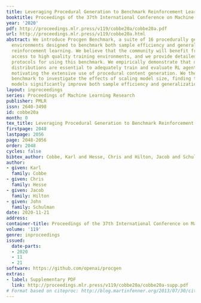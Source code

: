 ```yaml
---
title: Leveraging Procedural Generation to Benchmark Reinforcement Learning
booktitle: Proceedings of the 37th International Conference on Machine Learning
year: '2020'
pdf: http://proceedings.mlr.press/v119/cobbe20a/cobbe20a.pdf
url: http://proceedings.mlr.press/v119/cobbe20a.html
abstract: We introduce Procgen Benchmark, a suite of 16 procedurally generated game-like
  environments designed to benchmark both sample efficiency and generalization in
  reinforcement learning. We believe that the community will benefit from increased
  access to high quality training environments, and we provide detailed experimental
  protocols for using this benchmark. We empirically demonstrate that diverse environment
  distributions are essential to adequately train and evaluate RL agents, thereby
  motivating the extensive use of procedural content generation. We then use this
  benchmark to investigate the effects of scaling model size, finding that larger
  models significantly improve both sample efficiency and generalization.
layout: inproceedings
series: Proceedings of Machine Learning Research
publisher: PMLR
issn: 2640-3498
id: cobbe20a
month: 0
tex_title: Leveraging Procedural Generation to Benchmark Reinforcement Learning
firstpage: 2048
lastpage: 2056
page: 2048-2056
order: 2048
cycles: false
bibtex_author: Cobbe, Karl and Hesse, Chris and Hilton, Jacob and Schulman, John
author:
- given: Karl
  family: Cobbe
- given: Chris
  family: Hesse
- given: Jacob
  family: Hilton
- given: John
  family: Schulman
date: 2020-11-21
address: 
container-title: Proceedings of the 37th International Conference on Machine Learning
volume: '119'
genre: inproceedings
issued:
  date-parts:
  - 2020
  - 11
  - 21
software: https://github.com/openai/procgen
extras:
- label: Supplementary PDF
  link: http://proceedings.mlr.press/v119/cobbe20a/cobbe20a-supp.pdf
# Format based on citeproc: http://blog.martinfenner.org/2013/07/30/citeproc-yaml-for-bibliographies/
---
```

